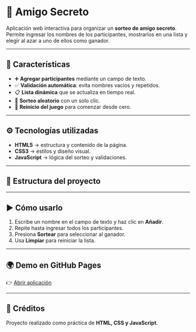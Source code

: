 # 🎉 Amigo Secreto

Aplicación web interactiva para organizar un **sorteo de amigo secreto**.  
Permite ingresar los nombres de los participantes, mostrarlos en una lista y elegir al azar a uno de ellos como ganador.  

---

## 📌 Características
- ➕ **Agregar participantes** mediante un campo de texto.  
- ✅ **Validación automática**: evita nombres vacíos y repetidos.  
- 📋 **Lista dinámica** que se actualiza en tiempo real.  
- 🎲 **Sorteo aleatorio** con un solo clic.  
- 🧹 **Reinicio del juego** para comenzar desde cero.  

---

## ⚙️ Tecnologías utilizadas
- **HTML5** → estructura y contenido de la página.  
- **CSS3** → estilos y diseño visual.  
- **JavaScript** → lógica del sorteo y validaciones.  

---

## 📂 Estructura del proyecto


---

## ▶️ Cómo usarlo
1. Escribe un nombre en el campo de texto y haz clic en **Añadir**.  
2. Repite hasta ingresar todos los participantes.  
3. Presiona **Sortear** para seleccionar al ganador.  
4. Usa **Limpiar** para reiniciar la lista.  

---

## 🌍 Demo en GitHub Pages
👉 [Abrir aplicación](https://TU_USUARIO.github.io/NOMBRE_DEL_REPO/)  

---

## 🙌 Créditos
Proyecto realizado como práctica de **HTML, CSS y JavaScript**.
